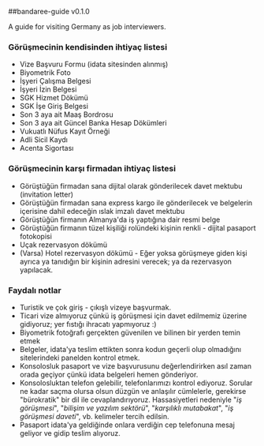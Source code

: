 ##bandaree-guide v0.1.0

A guide for visiting Germany as job interviewers.

### Görüşmecinin kendisinden ihtiyaç listesi

<ul>
	<li>Vize Başvuru Formu (idata sitesinden alınmış)</li>
	<li>Biyometrik Foto</li>
	<li>İşyeri Çalışma Belgesi</li>
	<li>İşyeri İzin Belgesi</li>
	<li>SGK Hizmet Dökümü</li>
	<li>SGK İşe Giriş Belgesi</li>
	<li>Son 3 aya ait Maaş Bordrosu</li>
	<li>Son 3 aya ait Güncel Banka Hesap Dökümleri</li>
	<li>Vukuatlı Nüfus Kayıt Örneği</li>
	<li>Adli Sicil Kaydı</li>
	<li>Acenta Sigortası</li>
</ul>

### Görüşmecinin karşı firmadan ihtiyaç listesi

<ul>
	<li>Görüştüğün firmadan sana dijital olarak gönderilecek davet mektubu (invitation letter)</li>
	<li>Görüştüğün firmadan sana express kargo ile gönderilecek ve belgelerin içerisine dahil edeceğin ıslak imzalı davet mektubu</li>
	<li>Görüştüğün firmanın Almanya'da iş yaptığına dair resmi belge</li>
	<li>Görüştüğün firmanın tüzel kişiliği rolündeki kişinin renkli - dijital pasaport fotokopisi</li>
	<li>Uçak rezervasyon dökümü</li>
	<li>(Varsa) Hotel rezervasyon dökümü - Eğer yoksa görüşmeye giden kişi ayrıca ya tanıdığın bir kişinin adresini verecek; ya da rezervasyon yapılacak.</li>
</ul>

### Faydalı notlar

<ul>
	<li>Turistik ve çok giriş - çıkışlı vizeye başvurmak.</li>
	<li>Ticari vize almıyoruz çünkü iş görüşmesi için davet edilmemiz üzerine gidiyoruz; yer fıstığı ihracatı yapmıyoruz :)</li>
	<li>Biyometrik fotoğrafı gerçekten güvenilen ve bilinen bir yerden temin etmek</li>
	<li>Belgeler, idata'ya teslim ettikten sonra kodun geçerli olup olmadığını sitelerindeki panelden kontrol etmek.</li>
	<li>Konsolosluk pasaport ve vize başvurusunu değerlendirirken asıl zaman orada geçiyor çünkü idata belgeleri hemen gönderiyor.</li>
	<li>Konsolosluktan telefon gelebilir, telefonlarımızı kontrol ediyoruz. Sorular ne kadar saçma olursa olsun düzgün ve anlaşılır cümlelerle, gerekirse "bürokratik" bir dil ile cevaplandırıyoruz. Hassasiyetleri nedeniyle "<i>iş görüşmesi</i>", "<i>bilişim ve yazılım sektörü</i>", "<i>karşılıklı mutabakat</i>", "<i>iş görüşmesi daveti</i>", vb. kelimeler tercih edilsin.</li>
	<li>Pasaport idata'ya geldiğinde onlara verdiğin cep telefonuna mesaj geliyor ve gidip teslim alıyoruz.</li>
</ul>